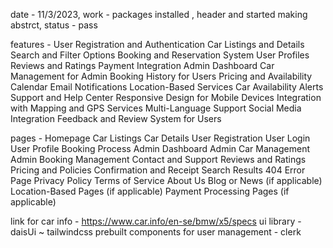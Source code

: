 date - 11/3/2023, work - packages installed , header and started making abstrct, status - pass

features -
User Registration and Authentication
Car Listings and Details
Search and Filter Options
Booking and Reservation System
User Profiles
Reviews and Ratings
Payment Integration
Admin Dashboard
Car Management for Admin
Booking History for Users
Pricing and Availability Calendar
Email Notifications
Location-Based Services
Car Availability Alerts
Support and Help Center
Responsive Design for Mobile Devices
Integration with Mapping and GPS Services
Multi-Language Support
Social Media Integration
Feedback and Review System for Users

pages - 
Homepage
Car Listings
Car Details
User Registration
User Login
User Profile
Booking Process
Admin Dashboard
Admin Car Management
Admin Booking Management
Contact and Support
Reviews and Ratings
Pricing and Policies
Confirmation and Receipt
Search Results
404 Error Page
Privacy Policy
Terms of Service
About Us
Blog or News (if applicable)
Location-Based Pages (if applicable)
Payment Processing Pages (if applicable)


link for car info - https://www.car.info/en-se/bmw/x5/specs
ui library - daisUi ~ tailwindcss prebuilt components
for user management - clerk
